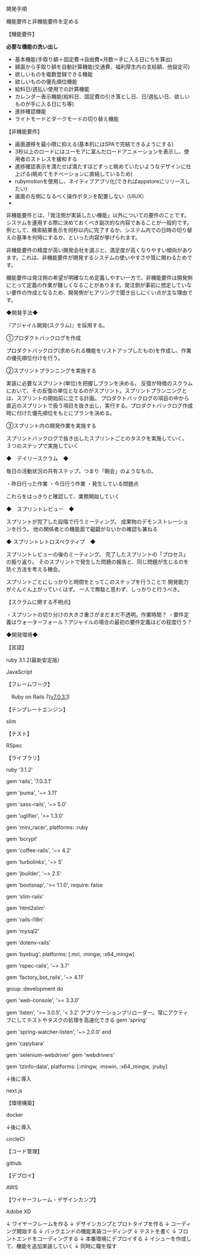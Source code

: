 開発手順

機能要件と非機能要件を定める

【機能要件】

**必要な機能の洗い出し**

- 基本機能(手取り額＋固定費→自由費×月数＝手に入る日にちを算出)
- 額面から手取り額を自動計算機能(交通費、福利厚生内の支給額、他設定可)
- 欲しいものを複数登録できる機能
- 欲しいものの優先順位機能
- 給料日/週払い使用での計算機能
- カレンダー表示機能(給料日、固定費の引き落とし日、日/週払い日、欲しいものが手に入る日にち等)
- 進捗確認機能
- ライトモードとダークモードの切り替え機能

【非機能要件】

- 画面遷移を最小限に抑える(基本的にはSPAで完結できるようにする)
- 3秒以上のロードにはユーモアに富んだロードアニメーションを表示し、使用者のストレスを緩和する
- 進捗確認表示を満たせば満たすほどずっと眺めていたいようなデザインに仕上げる(眺めてモチベーションに直結しているため)
- rubymotionを使用し、ネイティブアプリ化(できればappstoreにリリースしたい)
- 画面の左側になるべく操作ボタンを配置しない（UIUX）
- 

非機能要件とは、「発注側が実装したい機能」以外についての要件のことです。システムを運用する際に決めておくべき副次的な内容であることが一般的です。例として、検索結果表示を何秒以内に完了するか、システム内での日時の切り替えの基準を何時にするか、といった内容が挙げられます。

非機能要件の精度が高い開発会社を選ぶと、満足度が高くなりやすい傾向があります。これは、非機能要件が開発するシステムの使いやすさや質に関わるためです。

機能要件は発注側の希望が明確なため定義しやすい一方で、非機能要件は開発側にとって定義の作業が難しくなることがあります。発注側が事前に想定していない要件の作成となるため、開発側がヒアリングで聞き出しにくい点が主な理由です。

◆開発手法◆

『アジャイル開発(スクラム)』を採用する。


①プロダクトバックログを作成

プロダクトバックログ(求められる機能をリストアップしたもの)を作成し、作業の優先順位付けを行う。

②スプリントプランニングを実施する

実装に必要なスプリント(単位)を把握しプランを決める。
反復が特徴のスクラムにおいて、その反復の単位となるのがスプリント。スプリントプランニングとは、スプリントの開始前に立てる計画。
プロダクトバックログの項目の中から直近のスプリントで扱う項目を抜き出し、実行する。プロダクトバックログ作成時に付けた優先順位をもとにプランを決める。


③スプリント内の開発作業を実施する

スプリントバックログで抜き出したスプリントごとのタスクを実施していく。
３つのステップで実施していく

◆　デイリースクラム　◆

毎日の活動状況の共有ステップ。つまり「朝会」のようなもの。

・昨日行った作業
・今日行う作業
・発生している問題点

これらをはっきりと確認して、業務開始していく

◆　スプリントレビュー　◆

スプリントが完了した段階で行うミーティング。
成果物のデモンストレーションを行う。
他の関係者との機能面で齟齬がないかの確認も兼ねる

◆ スプリントレトロスペクティブ　◆

スプリントレビューの後のミーティング。
完了したスプリントの「プロセス」の振り返り。
そのスプリントで発生した問題の報告と、同じ問題が生じるのを防ぐ方法を考える機会。


スプリントごとにしっかりと時間をとってこのステップを行うことで
開発能力がぐんぐん上がっていくはず。
一人で無駄と思わず、しっかりと行うべき。

【スクラムに関する不明点】

・スプリントの切り分けの大きさ重さがまだまだ不透明。作業時間？
・要件定義はウォーターフォール？アジャイルの場合の最初の要件定義はどの程度行う？


◆開発環境◆

【言語】

ruby 3.1.2(最新安定版)

JavaScript


【フレームワーク】

　Ruby on Rails 7([v7.0.3.1](https://github.com/rails/rails/tree/v7.0.3.1))

【テンプレートエンジン】

slim

【テスト】

RSpec

【ライブラリ】

ruby '3.1.2'


<!-- 基盤 -->
gem 'rails', '7.0.3.1'
<!-- railsを動かすためのアプリケーションサーバー -->
gem 'puma', '~> 3.11'
<!-- アセットパイプラインのコンパイル時にsassにも対応する -->
gem 'sass-rails', '~> 5.0'
<!-- JavaScriptを圧縮してくれる(if_elseを三項演算子にしてくれたりホワイトスペースを削除したり) -->
gem 'uglifier', '>= 1.3.0'
<!-- Sprocketsの補助？単体でjsを読み込む場合もあるらしい -->
gem 'mini_racer', platforms: :ruby
<!-- digestやauthenticate等の対応 -->
gem 'bcrypt'
<!-- coffeeが使えるようにする -->
gem 'coffee-rails', '~> 4.2'
<!-- 画面遷移を高速化 -->
gem 'turbolinks', '~> 5'
<!-- JSONファイルを簡単に生成できるようにする -->
gem 'jbuilder', '~> 2.5'
<!-- railsの起動時間を短縮してくれる -->
gem 'bootsnap', '>= 1.1.0', require: false

<!-- railsをslimに対応させる -->
gem 'slim-rails'
<!-- htmlをslimにコンバートする -->
gem 'html2slim'

<!-- 各文言の日本語化 -->
gem 'rails-i18n'

<!-- データベースをMySQLに対応させる -->
gem 'mysql2'

<!-- 環境変数を管理するgem。.envファイルに各種パスワードやネットに公開したくない情報を自動で読み取ってくれる -->
gem 'dotenv-rails'

<!-- その他 -->


<!-- 開発環境とテスト環境 -->

<!-- デバッグで使用する -->
gem 'byebug', platforms: [:mri, :mingw, :x64_mingw]
<!-- RSpecに対応させる -->
gem 'rspec-rails', '~> 3.7'
<!-- RSpecで使用するfixtureの役割 -->
gem 'factory_bot_rails', '~> 4.11'


<!-- 開発環境のみ -->
group :development do
<!-- デフォルトエラーページで起動できるコンソール機能 -->
gem 'web-console', '>= 3.3.0'
<!-- ファイルの変更を検知して、可能であれば自動で対応する -->
gem 'listen', '>= 3.0.5', '< 3.2'
アプリケーションプリローダー。常にアクティブにしてテストやタスクの処理を高速化できる
gem 'spring'
<!-- springのファイルシステムの変更検知方法をpollingからlistenに変更してくれる -->
gem 'spring-watcher-listen', '~> 2.0.0'
end

<!-- テスト環境のみ -->
<!-- ブラウザテストを簡単に行えるようにする。ウェブブラウザでの操作をエミューレートできるようになる -->
gem 'capybara'
<!-- Webブラウザの動作を自動化する -->
gem 'selenium-webdriver'
gem 'webdrivers'

<!-- windowsの何かに必要らしい -->
gem 'tzinfo-data', platforms: [:mingw, :mswin, :x64_mingw, :jruby]



↓後に導入

next.js

【環境構築】

docker

↓後に導入

circleCI

【コード管理】

github

【デプロイ】

AWS

【ワイヤーフレーム・デザインカンプ】

Adobe XD

↓
ワイヤーフレームを作る
↓
デザインカンプとプロトタイプを作る
↓
コーディング開始する
↓
バックエンドの機能実装コーディング
↓
テストを書く
↓
フロントエンドをコーディングする
↓
本番環境にデプロイする
↓
イシューを作成して、機能を追加実装していく
↓
同時に職を探す